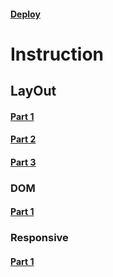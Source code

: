 #### [Deploy](https://daklin2.github.io/singolo/)

# Instruction 
## LayOut
#### [Part 1](https://github.com/rolling-scopes-school/tasks/blob/master/tasks/markups/level-2/singolo/part-1/singolo-1-ru.md)
#### [Part 2](https://github.com/rolling-scopes-school/tasks/blob/master/tasks/markups/level-2/singolo/part-2/singolo-2-ru.md)
#### [Part 3](https://github.com/rolling-scopes-school/tasks/blob/master/tasks/markups/level-2/singolo/part-3/singolo-3-ru.md)

### DOM
#### [Part 1](https://github.com/rolling-scopes-school/tasks/blob/master/tasks/markups/level-2/singolo/singolo-DOM-ru.md)

### Responsive
#### [Part 1](https://github.com/rolling-scopes-school/tasks/blob/master/tasks/markups/level-2/singolo/singolo-responsive-ru.md)
